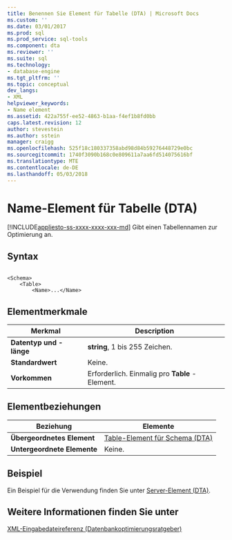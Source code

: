 ```yaml
---
title: Benennen Sie Element für Tabelle (DTA) | Microsoft Docs
ms.custom: ''
ms.date: 03/01/2017
ms.prod: sql
ms.prod_service: sql-tools
ms.component: dta
ms.reviewer: ''
ms.suite: sql
ms.technology:
- database-engine
ms.tgt_pltfrm: ''
ms.topic: conceptual
dev_langs:
- XML
helpviewer_keywords:
- Name element
ms.assetid: 422a755f-ee52-4863-b1aa-f4ef1b8fd0bb
caps.latest.revision: 12
author: stevestein
ms.author: sstein
manager: craigg
ms.openlocfilehash: 525f18c180337358abd98d84b59276448729e0bc
ms.sourcegitcommit: 1740f3090b168c0e809611a7aa6fd514075616bf
ms.translationtype: MTE
ms.contentlocale: de-DE
ms.lasthandoff: 05/03/2018
---
```

# <a name="name-element-for-table-dta"></a>Name-Element für Tabelle (DTA)
[!INCLUDE[appliesto-ss-xxxx-xxxx-xxx-md](../../includes/appliesto-ss-xxxx-xxxx-xxx-md.md)]
  Gibt einen Tabellennamen zur Optimierung an.  
  
## <a name="syntax"></a>Syntax  
  
```  
  
<Schema>  
    <Table>  
        <Name>...</Name>  
```  
  
## <a name="element-characteristics"></a>Elementmerkmale  
  
|Merkmal|Description|  
|--------------------|-----------------|  
|**Datentyp und -länge**|**string**, 1 bis 255 Zeichen.|  
|**Standardwert**|Keine.|  
|**Vorkommen**|Erforderlich. Einmalig pro **Table** -Element.|  
  
## <a name="element-relationships"></a>Elementbeziehungen  
  
|Beziehung|Elemente|  
|------------------|--------------|  
|**Übergeordnetes Element**|[Table-Element für Schema &#40;DTA&#41;](../../tools/dta/table-element-for-schema-dta.md)|  
|**Untergeordnete Elemente**|Keine.|  
  
## <a name="example"></a>Beispiel  
 Ein Beispiel für die Verwendung finden Sie unter [Server-Element &#40;DTA&#41;](../../tools/dta/server-element-dta.md).  
  
## <a name="see-also"></a>Weitere Informationen finden Sie unter  
 [XML-Eingabedateireferenz &#40;Datenbankoptimierungsratgeber&#41;](../../tools/dta/xml-input-file-reference-database-engine-tuning-advisor.md)  
  
  
